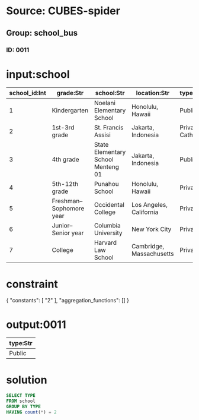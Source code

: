# Source: CUBES-spider
## Group: school_bus
### ID: 0011

# input:school

| school_id:Int | grade:Str | school:Str | location:Str | type:Str |
|---|---|---|---|---|
| 1 | Kindergarten | Noelani Elementary School | Honolulu, Hawaii | Public |
| 2 | 1st-3rd grade | St. Francis Assisi | Jakarta, Indonesia | Private Catholic |
| 3 | 4th grade | State Elementary School Menteng 01 | Jakarta, Indonesia | Public |
| 4 | 5th-12th grade | Punahou School | Honolulu, Hawaii | Private |
| 5 | Freshman–Sophomore year | Occidental College | Los Angeles, California | Private |
| 6 | Junior–Senior year | Columbia University | New York City | Private |
| 7 | College | Harvard Law School | Cambridge, Massachusetts | Private |

# constraint

{
  "constants": [
    "2"
  ],
  "aggregation_functions": []
}

# output:0011

| type:Str |
|---|
| Public |

# solution

```sql
SELECT TYPE
FROM school
GROUP BY TYPE
HAVING count(*) = 2
```
